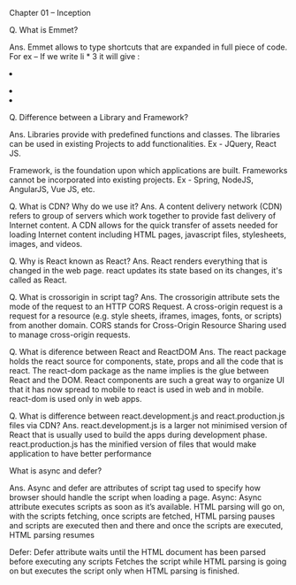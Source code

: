 Chapter 01 – Inception

Q. What is Emmet?

Ans. Emmet allows to type shortcuts that are expanded in full piece of code. For ex – If we write 
li * 3 it will give :<li></li>
<li></li>
<li></li>

Q. Difference between a Library and Framework?

Ans. 
Libraries provide with predefined functions and classes.
The libraries can be used in existing Projects to add functionalities.
Ex - JQuery, React JS.

Framework, is the foundation upon which applications are built.
Frameworks cannot be incorporated into existing projects. 
Ex - Spring, NodeJS, AngularJS, Vue JS, etc.

Q. What is CDN? Why do we use it?
Ans.  A content delivery network (CDN) refers to group of servers which work together to provide fast delivery of Internet content.
A CDN allows for the quick transfer of assets needed for loading Internet content including HTML pages, javascript files, stylesheets, images, and videos.

Q. Why is React known as React?
Ans. React renders everything that is changed in the web page. react updates its state based on its changes, it's called as React.

Q. What is crossorigin in script tag?
Ans. The crossorigin attribute sets the mode of the request to an HTTP CORS Request.
A cross-origin request is a request for a resource (e.g. style sheets, iframes, images, fonts, or scripts) from another domain.
CORS stands for Cross-Origin Resource Sharing used to manage cross-origin requests.

Q. What is diference between React and ReactDOM
Ans. The react package holds the react source for components, state, props and all the code that is react.
The react-dom package as the name implies is the glue between React and the DOM. 
React components are such a great way to organize UI that it has now spread to mobile to react is used in web and in mobile. react-dom is used only in web apps.


Q. What is difference between react.development.js and react.production.js files via CDN?
Ans. react.development.js is a larger not minimised version of React that is usually used to build the apps during development phase.
react.production.js has the minified version of files that would make application to have better performance

What is async and defer?

Ans. Async and defer are attributes of script tag used to specify how browser should handle the script when loading a page.
Async: Async attribute executes scripts as soon as it’s available. HTML parsing will go on, with the scripts fetching, once scripts are fetched, HTML parsing pauses and scripts are executed then and there and once the scripts are executed, HTML parsing resumes

Defer: Defer attribute waits until the HTML document has been parsed before executing any scripts Fetches the script while HTML parsing is going on but executes the script only when HTML parsing is finished. 



